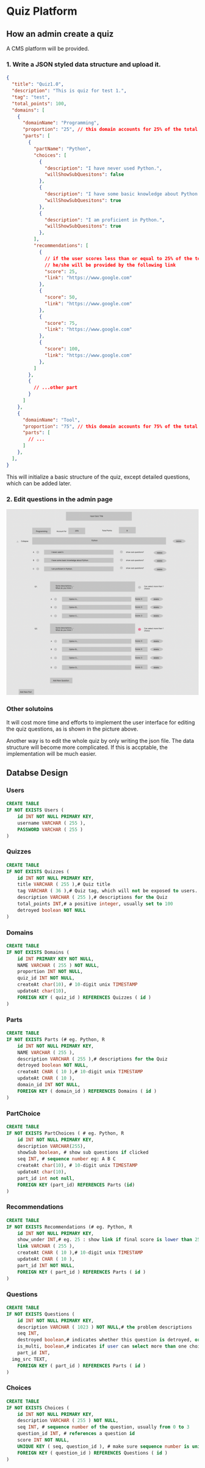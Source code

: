 # Quiz Platform

## How an admin create a quiz

A CMS platform will be provided.

### 1. Write a JSON styled data structure and upload it.

```json
{
  "title": "Quiz1.0",
  "description": "This is quiz for test 1.",
  "tag": "test",
  "total_points": 100,
  "domains": [
    {
      "domainName": "Programming",
      "proportion": "25", // this domain accounts for 25% of the total score of the quiz
      "parts": [
        {
          "partName": "Python",
          "choices": [
            {
              "description": "I have never used Python.",
              "willShowSubQuesitons": false
            },
            {
              "description": "I have some basic knowledge about Python.",
              "willShowSubQuesitons": true
            },
            {
              "description": "I am proficient in Python.",
              "willShowSubQuesitons": true
            },
          ],
          "recommendations": [
            {
              // if the user scores less than or equal to 25% of the total points of this part,
              // he/she will be provided by the following link
              "score": 25, 
              "link": "https://www.google.com"
            },
            {
              "score": 50,
              "link": "https://www.google.com"
            },
            {
              "score": 75,
              "link": "https://www.google.com"
            },
            {
              "score": 100,
              "link": "https://www.google.com"
            },
          ]
        },
        {
          // ...other part
        }
      ]
    },
    {
      "domainName": "Tool",
      "proportion": "75", // this domain accounts for 75% of the total score of the quiz
      "parts": [
        // ...
      ]
    },
  ],
}
```

This will initialize a basic structure of the quiz, except detailed questions, which can be added later.

### 2. Edit questions in the admin page

![design](./quiz-init-design.png)

### Other solutoins

It will cost more time and efforts to implement the user interface for editing the quiz questions, as is shown in the picture above.

Another way is to edit the whole quiz by only writing the json file. The data structure will become more complicated. If this is accptable, the implementation will be much easier.

## Databse Design

### Users

```sql
CREATE TABLE
IF NOT EXISTS Users (
	id INT NOT NULL PRIMARY KEY,
	username VARCHAR ( 255 ),
	PASSWORD VARCHAR ( 255 ) 
)
```

### Quizzes

```sql
CREATE TABLE
IF NOT EXISTS Quizzes (
	id INT NOT NULL PRIMARY KEY,
	title VARCHAR ( 255 ),# Quiz title
	tag VARCHAR ( 36 ),# Quiz tag, which will not be exposed to users. This field can be seen as a comment, eg 'tag quiz version1', 'quiz for new grads'.
	description VARCHAR ( 255 ),# descriptions for the Quiz
	total_points INT,# a positive integer, usually set to 100
	detroyed boolean NOT NULL 
)
```

### Domains

```sql
CREATE TABLE
IF NOT EXISTS Domains (
	id INT PRIMARY KEY NOT NULL,
	NAME VARCHAR ( 255 ) NOT NULL,
	proportion INT NOT NULL,
	quiz_id INT NOT NULL,
	createAt char(10), # 10-digit unix TIMESTAMP
	updateAt char(10),
	FOREIGN KEY ( quiz_id ) REFERENCES Quizzes ( id ) 
)
```

### Parts

```sql
CREATE TABLE
IF NOT EXISTS Parts (# eg. Python, R
	id INT NOT NULL PRIMARY KEY,
	NAME VARCHAR ( 255 ),
	description VARCHAR ( 255 ),# descriptions for the Quiz
	detroyed boolean NOT NULL,
	createAt CHAR ( 10 ),# 10-digit unix TIMESTAMP
	updateAt CHAR ( 10 ),
	domain_id INT NOT NULL,
	FOREIGN KEY ( domain_id ) REFERENCES Domains ( id ) 
)
```

### PartChoice

```sql
CREATE TABLE
IF NOT EXISTS PartChoices ( # eg. Python, R
	id INT NOT NULL PRIMARY KEY,
	description VARCHAR(255),
	showSub boolean, # show sub questions if clicked
	seq INT, # sequence number eg: A B C
	createAt char(10), # 10-digit unix TIMESTAMP
	updateAt char(10),
	part_id int not null,
	FOREIGN KEY (part_id) REFERENCES Parts (id)
)
```

### Recommendations

```sql
CREATE TABLE
IF NOT EXISTS Recommendations (# eg. Python, R
	id INT NOT NULL PRIMARY KEY,
	show_under INT,# eg. 25 : show link if final score is lower than 25% of the total points
	link VARCHAR ( 255 ),
	createAt CHAR ( 10 ),# 10-digit unix TIMESTAMP
	updateAt CHAR ( 10 ),
	part_id INT NOT NULL,
	FOREIGN KEY ( part_id ) REFERENCES Parts ( id ) 
)
```

### Questions

```sql
CREATE TABLE
IF NOT EXISTS Questions (
	id INT NOT NULL PRIMARY KEY,
	description VARCHAR ( 1023 ) NOT NULL,# the problem descriptions
	seq INT,
	destroyed boolean,# indicates whether this question is detroyed, or whether it is visible for users
	is_multi, boolean,# indicates if user can select more than one choices
	part_id INT,
  img_src TEXT,
	FOREIGN KEY ( part_id ) REFERENCES Parts ( id ) 
)
```

### Choices

```sql
CREATE TABLE
IF NOT EXISTS Choices (
	id INT NOT NULL PRIMARY KEY,
	description VARCHAR ( 255 ) NOT NULL,
	seq INT, # sequence number of the question, usually from 0 to 3
	question_id INT, # references a question id
	score INT NOT NULL,
	UNIQUE KEY ( seq, question_id ), # make sure sequence number is unique in the question
	FOREIGN KEY ( question_id ) REFERENCES Questions ( id ) 
)
```